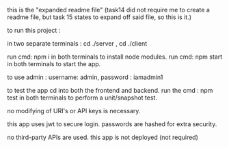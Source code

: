 this is the "expanded readme file" (task14 did not require me to create a readme file, but task 15 states to expand off said file, so this is it.)



to run this project : 

in two separate terminals : cd ./server , cd ./client

run cmd: npm i    in both terminals to install node modules.
run cmd: npm start    in both terminals to start the app.


to use admin : username: admin, password : iamadmin1

to test the app cd into both the frontend and backend. run the cmd : npm test in both terminals to perform a unit/snapshot test.

no modifying of URI's or API keys is necessary.

this app uses jwt to secure login. passwords are hashed for extra security.

no third-party APIs are used.
this app is not deployed (not required)